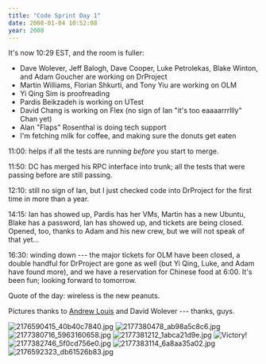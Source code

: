 ```yaml
---
title: "Code Sprint Day 1"
date: 2008-01-04 10:52:08
year: 2008
---
```

It's now 10:29 EST, and the room is fuller:
<ul>
	<li>Dave Wolever, Jeff Balogh, Dave Cooper, Luke Petrolekas, Blake Winton, and Adam Goucher are working on DrProject</li>
	<li>Martin Williams, Florian Shkurti, and Tony Yiu are working on OLM</li>
	<li>Yi Qing Sim is proofreading</li>
	<li>Pardis Beikzadeh is working on UTest</li>
	<li>David Chang is working on Flex (no sign of Ian "it's too eaaaarrrllly" Chan yet)</li>
	<li>Alan "Flaps" Rosenthal is doing tech support</li>
	<li>I'm fetching milk for coffee, and making sure the donuts get eaten</li>
</ul>
11:00: helps if all the tests are running <em>before</em> you start to merge.

11:50: DC has merged his RPC interface into trunk; all the tests that were passing before are still passing.

12:10: still no sign of Ian, but I just checked code into DrProject for the first time in more than a year.

14:15: Ian has showed up, Pardis has her VMs, Martin has a new Ubuntu, Blake has a password, Ian has showed up, and tickets are being closed.  Opened, too, thanks to Adam and his new crew, but we will not speak of that yet...

16:30: winding down --- the major tickets for OLM have been closed, a double handful for DrProject are gone as well (but Yi Qing, Luke, and Adam have found more), and we have a reservation for Chinese food at 6:00.  It's been fun; looking forward to tomorrow.

Quote of the day: wireless is the new peanuts.

Pictures thanks to <a href="http://hyfen.net/">Andrew Louis</a> and David Wolever --- thanks, guys.

<img src="{{site.github.url}}/files/2008/01/2176590415_40b40c7840.jpg" alt="2176590415_40b40c7840.jpg" id="image1298" />

<img src="{{site.github.url}}/files/2008/01/2177380478_ab98a5c8c6.jpg" alt="2177380478_ab98a5c8c6.jpg" id="image1300" />

<img src="{{site.github.url}}/files/2008/01/2177380716_5963160658.jpg" alt="2177380716_5963160658.jpg" id="image1301" />

<img src="{{site.github.url}}/files/2008/01/2177381212_1abca21d9e.jpg" alt="2177381212_1abca21d9e.jpg" id="image1302" />

<img src="{{site.github.url}}/files/2008/01/2181745117_98f010c403.jpg" alt="Victory!" id="image1308" />

<img src="{{site.github.url}}/files/2008/01/2177382746_5f0cd756e0.jpg" alt="2177382746_5f0cd756e0.jpg" id="image1303" />

<img src="{{site.github.url}}/files/2008/01/2177383114_6a8aa35a02.jpg" alt="2177383114_6a8aa35a02.jpg" id="image1304" />

<img src="{{site.github.url}}/files/2008/01/2176592323_db61526b83.jpg" alt="2176592323_db61526b83.jpg" id="image1299" />
